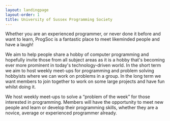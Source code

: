 ```yaml
---
layout: landingpage
layout-order: 1
title: University of Sussex Programming Society
---
```


Whether you are an experienced programmer, or never done it before and want to
learn, ProgSoc is a fantastic place to meet likeminded people and have a laugh!


We aim to help people share a hobby of computer programming and hopefully invite
those from all subject areas as it is a hobby that's becoming ever more prominent
in today's technology-driven world. In the short term we aim to host weekly
meet-ups for programming and problem solving hobbyists where we can work on
problems in a group. In the long term we want members to join together to work
on some large projects and have fun whilst doing it. 


We host weekly meet-ups to solve a “problem of the week” for those interested
in programming. Members will have the opportunity to meet new people and learn
or develop their programming skills, whether they are a novice, average or
experienced programmer already.

